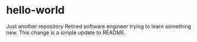 # hello-world
Just another repository
Retired software engineer trying to learn something new.
This change is a simple update to README.
